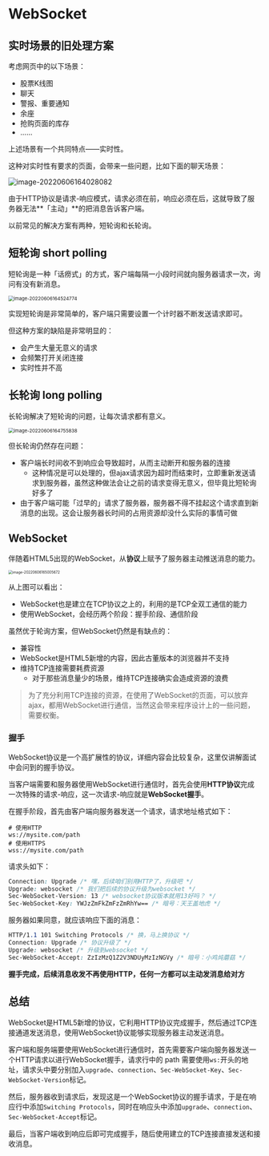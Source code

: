 # WebSocket

## 实时场景的旧处理方案

考虑网页中的以下场景：

- 股票K线图
- 聊天
- 警报、重要通知
- 余座
- 抢购页面的库存
- ......

上述场景有一个共同特点——实时性。

这种对实时性有要求的页面，会带来一些问题，比如下面的聊天场景：

![image-20220606164028082](https://penguinbucket.obs.cn-southwest-2.myhuaweicloud.com/img/image-20220606164028082.png)

由于HTTP协议是请求-响应模式，请求必须在前，响应必须在后，这就导致了服务器无法**「主动」**的把消息告诉客户端。

以前常见的解决方案有两种，短轮询和长轮询。

## 短轮询 short polling

短轮询是一种「话痨式」的方式，客户端每隔一小段时间就向服务器请求一次，询问有没有新消息。

<img src="https://penguinbucket.obs.cn-southwest-2.myhuaweicloud.com/img/image-20220606164524774.png" alt="image-20220606164524774" style="zoom:67%;" />

实现短轮询是非常简单的，客户端只需要设置一个计时器不断发送请求即可。

但这种方案的缺陷是非常明显的：

- 会产生大量无意义的请求
- 会频繁打开关闭连接
- 实时性并不高

## 长轮询 long polling

长轮询解决了短轮询的问题，让每次请求都有意义。

<img src="https://penguinbucket.obs.cn-southwest-2.myhuaweicloud.com/img/image-20220606164755838.png" alt="image-20220606164755838" style="zoom:67%;" />

但长轮询仍然存在问题：

- 客户端长时间收不到响应会导致超时，从而主动断开和服务器的连接
  - 这种情况是可以处理的，但ajax请求因为超时而结束时，立即重新发送请求到服务器，虽然这种做法会让之前的请求变得无意义，但毕竟比短轮询好多了
- 由于客户端可能「过早的」请求了服务器，服务器不得不挂起这个请求直到新消息的出现。这会让服务器长时间的占用资源却没什么实际的事情可做

## WebSocket

伴随着HTML5出现的WebSocket，从**协议**上赋予了服务器主动推送消息的能力。

<img src="https://penguinbucket.obs.cn-southwest-2.myhuaweicloud.com/img/image-20220606165005672.png" alt="image-20220606165005672" style="zoom: 50%;" />

从上图可以看出：

- WebSocket也是建立在TCP协议之上的，利用的是TCP全双工通信的能力
- 使用WebSocket，会经历两个阶段：握手阶段、通信阶段

虽然优于轮询方案，但WebSocket仍然是有缺点的：

- 兼容性
- WebSocket是HTML5新增的内容，因此古董版本的浏览器并不支持
- 维持TCP连接需要耗费资源
  - 对于那些消息量少的场景，维持TCP连接确实会造成资源的浪费

> 为了充分利用TCP连接的资源，在使用了WebSocket的页面，可以放弃ajax，都用WebSocket进行通信，当然这会带来程序设计上的一些问题，需要权衡。

### 握手

WebSocket协议是一个高扩展性的协议，详细内容会比较复杂，这里仅讲解面试中会问到的握手协议。

当客户端需要和服务器使用WebSocket进行通信时，首先会使用**HTTP协议**完成一次特殊的请求-响应，这一次请求-响应就是**WebSocket握手**。

在握手阶段，首先由客户端向服务器发送一个请求，请求地址格式如下：

```shell
# 使用HTTP
ws://mysite.com/path
# 使用HTTPS
wss://mysite.com/path
```

请求头如下：

```css
Connection: Upgrade /* 嘿，后续咱们别用HTTP了，升级吧 */
Upgrade: websocket /* 我们把后续的协议升级为websocket */
Sec-WebSocket-Version: 13 /* websocket协议版本就用13好吗？ */
Sec-WebSocket-Key: YWJzZmFkZmFzZmRhYw== /* 暗号：天王盖地虎 */
```

服务器如果同意，就应该响应下面的消息：

```css
HTTP/1.1 101 Switching Protocols /* 换，马上换协议 */
Connection: Upgrade /* 协议升级了 */
Upgrade: websocket /* 升级到websocket */
Sec-WebSocket-Accept: ZzIzMzQ1Z2V3NDUyMzIzNGVy /* 暗号：小鸡炖蘑菇 */
```

**握手完成，后续消息收发不再使用HTTP，任何一方都可以主动发消息给对方**

## 总结

WebSocket是HTML5新增的协议，它利用HTTP协议完成握手，然后通过TCP连接通道发送消息，使用WebSocket协议能够实现服务器主动发送消息。

客户端和服务端要使用WebSocket进行通信时，首先需要客户端向服务器发送一个HTTP请求以进行WebSocket握手，请求行中的 path 需要使用`ws:`开头的地址，请求头中要分别加入`upgrade`、`connection`、`Sec-WebSocket-Key`、`Sec-WebSocket-Version`标记。

然后，服务器收到请求后，发现这是一个WebSocket协议的握手请求，于是在响应行中添加`Switching Protocols`，同时在响应头中添加`upgrade`、`connection`、`Sec-WebSocket-Accept`标记。

最后，当客户端收到响应后即可完成握手，随后使用建立的TCP连接直接发送和接收消息。


